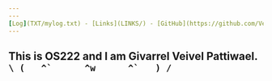 ```yaml
---
---
[Log](TXT/mylog.txt) - [Links](LINKS/) - [GitHub](https://github.com/Veivel/os222) - [PubKey](https://veivel.github.io/os222/TXT/mypubkey.txt) - [Ranks](https://veivel.github.io/os222/TXT/myrank.txt)
---
```

This is OS222 and I am Givarrel Veivel Pattiwael.
```\ (   ^`      ^w      ^`   ) /```
---
